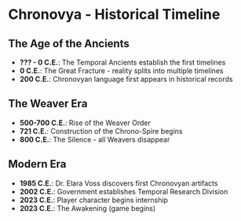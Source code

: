 # Chronovya - Historical Timeline

## The Age of the Ancients
- **??? - 0 C.E.**: The Temporal Ancients establish the first timelines
- **0 C.E.**: The Great Fracture - reality splits into multiple timelines
- **200 C.E.**: Chronovyan language first appears in historical records

## The Weaver Era
- **500-700 C.E.**: Rise of the Weaver Order
- **721 C.E.**: Construction of the Chrono-Spire begins
- **800 C.E.**: The Silence - all Weavers disappear

## Modern Era
- **1985 C.E.**: Dr. Elara Voss discovers first Chronovyan artifacts
- **2002 C.E.**: Government establishes Temporal Research Division
- **2023 C.E.**: Player character begins internship
- **2023 C.E.**: The Awakening (game begins)

